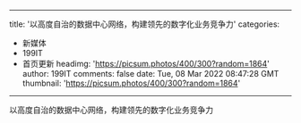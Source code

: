 
---
title: '以高度自治的数据中心网络，构建领先的数字化业务竞争力'
categories: 
 - 新媒体
 - 199IT
 - 首页更新
headimg: 'https://picsum.photos/400/300?random=1864'
author: 199IT
comments: false
date: Tue, 08 Mar 2022 08:47:28 GMT
thumbnail: 'https://picsum.photos/400/300?random=1864'
---

<div>   
以高度自治的数据中心网络，构建领先的数字化业务竞争力  
</div>
            